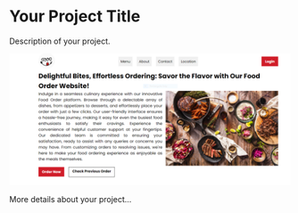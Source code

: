 # Your Project Title

Description of your project.

![Alt text](project_1.PNG)

More details about your project...
